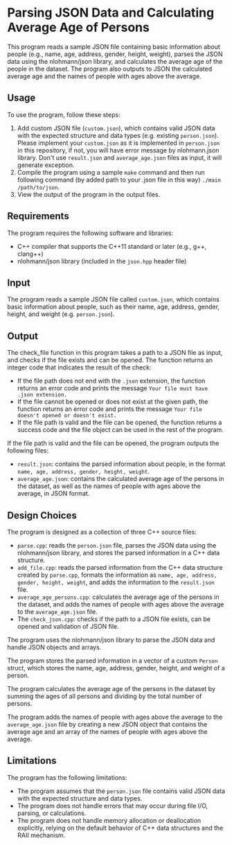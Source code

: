 
# Parsing JSON Data and Calculating Average Age of Persons

This program reads a sample JSON file containing basic information about people (e.g., name, age, address, gender, height, weight), parses the JSON data using the nlohmann/json library, and calculates the average age of the people in the dataset. The program also outputs to JSON the calculated average age and the names of people with ages above the average.

## Usage

To use the program, follow these steps:

1.  Add  custom JSON file (`custom.json`), which contains valid JSON data with the expected structure and data types (e.g. existing `person.json`). Please implement your `custom.json` as it is implemented in `person.json` in this repository, if not, you will have error message by nlohmann.json library. Don't use `result.json` and `average_age.json` files as input, it will generate exception.
2.  Compile the program using a sample `make` command and then run following command (by added path to your .json file in this way) `./main /path/to/json`.
3.  View the output of the program in the output files.

## Requirements

The program requires the following software and libraries:

-   C++ compiler that supports the C++11 standard or later (e.g., g++, clang++)
-   nlohmann/json library (included in the `json.hpp` header file)

## Input

The program reads a sample JSON file called `custom.json`, which contains basic information about people, such as their name, age, address, gender, height, and weight (e.g. `person.json`).

## Output

The check_file function in this program takes a path to a JSON file as input, and checks if the file exists and can be opened. The function returns an integer code that indicates the result of the check:

 - If the file path does not end with the `.json` extension, the function returns an error code and prints the message `Your file must have .json extension.`
 - If the file cannot be opened or does not exist at the given path, the function returns an error code and prints the message `Your file doesn't opened or doesn't exist.`
 - If the file path is valid and the file can be opened, the function returns a success code and the file object can be used in the rest of the program.
  
If the file path is valid and the file can be opened, the program outputs the following files:

-   `result.json`: contains the parsed information about people, in the format `name, age, address, gender, height, weight`.
-   `average_age.json`: contains the calculated average age of the persons in the dataset, as well as the names of people with ages above the average, in JSON format.

## Design Choices

The program is designed as a collection of three C++ source files:

-   `parse.cpp`: reads the `person.json` file, parses the JSON data using the nlohmann/json library, and stores the parsed information in a C++ data structure.
-   `add_file.cpp`: reads the parsed information from the C++ data structure created by `parse.cpp`, formats the information as `name, age, address, gender, height, weight`, and adds the information to the `result.json` file.
-   `average_age_persons.cpp`: calculates the average age of the persons in the dataset, and adds the names of people with ages above the average to the `average_age.json` file.
-   The `check_json.cpp`: checks if the path to a JSON file exists, can be opened and validation of JSON file.   

The program uses the nlohmann/json library to parse the JSON data and handle JSON objects and arrays.

The program stores the parsed information in a vector of a custom `Person` struct, which stores the name, age, address, gender, height, and weight of a person.

The program calculates the average age of the persons in the dataset by summing the ages of all persons and dividing by the total number of persons.

The program adds the names of people with ages above the average to the `average_age.json` file by creating a new JSON object that contains the average age and an array of the names of people with ages above the average.

## Limitations

The program has the following limitations:

-   The program assumes that the `person.json` file contains valid JSON data with the expected structure and data types.
-   The program does not handle errors that may occur during file I/O, parsing, or calculations.
-   The program does not handle memory allocation or deallocation explicitly, relying on the default behavior of C++ data structures and the RAII mechanism.
